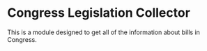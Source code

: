 # Congress Legislation Collector

This is a module designed to get all of the information about bills in Congress.
